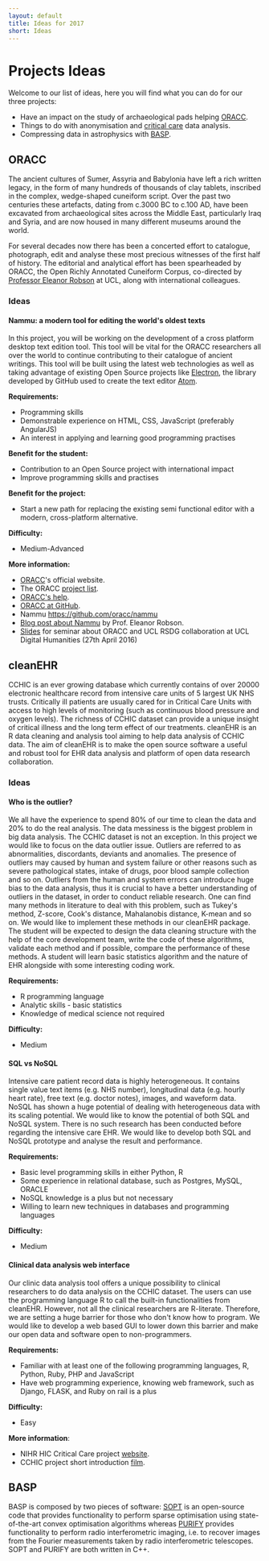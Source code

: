 ```yaml
---
layout: default
title: Ideas for 2017
short: Ideas
---
```

# Projects Ideas

Welcome to our list of ideas, here you will find what you can
do for our three projects:

- Have an impact on the study of archaeological pads helping [ORACC](#oracc).
- Things to do with anonymisation and [critical care](#cleanehr) data analysis.
- Compressing data in astrophysics with [BASP](#basp).

## ORACC
<!-- Description of project -->
The ancient cultures of Sumer, Assyria and Babylonia have left a rich written
legacy, in the form of many hundreds of thousands of clay tablets, inscribed in
the complex, wedge-shaped cuneiform script. Over the past two centuries these
artefacts, dating from c.3000 BC to c.100 AD, have been excavated from
archaeological sites across the Middle East, particularly Iraq and Syria, and
are now housed in many different museums around the world.

For several decades now there has been a concerted effort to catalogue,
photograph, edit and analyse these most precious witnesses of the first half of
history. The editorial and analytical effort has been spearheaded by ORACC, the
Open Richly Annotated Cuneiform Corpus, co-directed by [Professor Eleanor
Robson](https://www.ucl.ac.uk/history/people/academic-staff/eleanor-robson) at
UCL, along with international colleagues.

### Ideas
#### Nammu: a modern tool for editing the world's oldest texts
In this project, you will be working on the development of a cross platform
desktop text edition tool. This tool will be vital for the ORACC researchers all
over the world to continue contributing to their catalogue of ancient writings.
This tool will be built using the latest web technologies as well as taking
advantage of existing Open Source projects like
[Electron](http://electron.atom.io), the library developed by GitHub used to
create the text editor [Atom](https://atom.io).

**Requirements:**
* Programming skills
* Demonstrable experience on HTML, CSS, JavaScript (preferably AngularJS)
* An interest in applying and learning good programming practises

**Benefit for the student:**
 * Contribution to an Open Source project with international impact
 * Improve programming skills and practises

**Benefit for the project:**
 * Start a new path for replacing the existing semi functional editor
  with a modern, cross-platform alternative.

**Difficulty:**
 * Medium-Advanced

**More information:**
 * [ORACC](http://oracc.museum.upenn.edu)'s official website.
 * The ORACC [project list](http://oracc.museum.upenn.edu/projectlist.html).
 * [ORACC's help](http://oracc.museum.upenn.edu/doc/help/visitingoracc/index.html).
 * [ORACC at GitHub](https://github.com/oracc).
 * Nammu https://github.com/oracc/nammu
 * [Blog post about Nammu](http://oracc.blogspot.co.uk/2016/07/editing-atf-with-nammu.html) by Prof. Eleanor Robson.
 * [Slides](http://slides.com/raquelalegre/oracc-7#/) for seminar about ORACC
   and UCL RSDG collaboration at UCL Digital Humanities (27th April 2016)


## cleanEHR
CCHIC is an ever growing database which currently contains of over 20000
electronic healthcare record from intensive care units of 5 largest UK NHS
trusts.  Critically ill patients are usually cared for in Critical Care Units
with access to high levels of monitoring (such as continuous blood pressure and
oxygen levels). The richness of CCHIC dataset can provide a unique insight of
critical illness and the long term effect of our treatments. cleanEHR is an R
data cleaning and analysis tool aiming to help data analysis of CCHIC data. The
aim of cleanEHR is to make the open source software a useful and robust tool for
EHR data analysis and platform of open data research collaboration. 

### Ideas

#### Who is the outlier? 
We all have the experience to spend 80% of our time to clean the data and 20% to
do the real analysis. The data messiness is the biggest problem in big data
analysis. The CCHIC dataset is not an exception. In this project we would like
to focus on the data outlier issue. Outliers are referred to as abnormalities,
discordants, deviants and anomalies. The presence of outliers may caused by
human and system failure or other reasons such as severe pathological states,
intake of drugs, poor blood sample collection and so on. Outliers from the human
and system errors can introduce huge bias to the data analysis, thus it is
crucial to have a better understanding of outliers in the dataset, in order to
conduct reliable research.  One can find many methods in literature to deal with
this problem, such as Tukey's method, Z-score, Cook's distance, Mahalanobis
distance,  K-mean and so on. We would like to implement these methods in our
cleanEHR package. The student will be expected to design the data cleaning
structure with the help of the core development team, write the code of these
algorithms, validate each method and if possible, compare the performance of
these methods. A student will learn basic statistics algorithm and the nature of
EHR alongside with some interesting coding work. 

**Requirements:**
* R programming language
* Analytic skills - basic statistics
* Knowledge of medical science not required

**Difficulty:**
* Medium

#### SQL vs NoSQL
Intensive care patient record data is highly heterogeneous. It contains single
value text items (e.g. NHS number), longitudinal data (e.g. hourly heart rate),
free text (e.g. doctor notes), images, and waveform data. NoSQL has shown a huge
potential of dealing with heterogeneous data with its scaling potential. We would
like to know the potential of both SQL and NoSQL system. There is no such
research has been conducted before regarding the intensive care EHR.  We would
like to develop both SQL and NoSQL prototype and analyse the result and
performance.  


**Requirements:**
* Basic level programming skills in either Python, R 
* Some experience in relational database, such as Postgres, MySQL, ORACLE
* NoSQL knowledge is a plus but not necessary
* Willing to learn new techniques in databases and programming languages

**Difficulty:**
* Medium


#### Clinical data analysis web interface 
Our clinic data analysis tool offers a unique possibility to clinical
researchers to do data analysis on the CCHIC dataset. The users can use the
programming language R to call the built-in functionalities from cleanEHR.
However, not all the clinical researchers are R-literate. Therefore, we are
setting a huge barrier for those who don't know how to program. We would like to
develop a web based GUI to lower down this barrier and make our open data and
software open to non-programmers. 

**Requirements:**
* Familiar with at least one of the following programming languages, R, Python,
  Ruby, PHP and JavaScript 
* Have web programming experience, knowing web framework, such as Django, FLASK,
  and Ruby on rail is a plus


**Difficulty:**
* Easy 

**More information**:
* NIHR HIC Critical Care project [website](http://www.hic.nihr.ac.uk/nihr-hic-themes).
* CCHIC project short introduction [film](https://www.youtube.com/watch?v=aQJmV6i58H4). 

## BASP
<!-- Description of project -->

BASP is composed by two pieces of software:
[SOPT](http://basp-group.github.io/sopt/) is an open-source code that provides
functionality to perform sparse optimisation using state-of-the-art convex
optimisation algorithms whereas [PURIFY](http://basp-group.github.io/sopt/) provides
functionality to perform radio interferometric imaging, i.e. to
recover images from the Fourier measurements taken by radio interferometric
telescopes.
SOPT and PURIFY are both written in C++.


<!-- ### Ideas -->
<!-- ####  -->
<!-- <\!-- Description of idea-\-> -->


<!-- **Requirements:** -->

<!-- **Previous knowledge:** -->

<!-- **Difficulty:** -->



